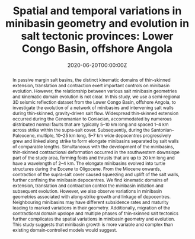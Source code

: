 ---
title: "Spatial and temporal variations in minibasin geometry and evolution in salt tectonic provinces: Lower Congo Basin, offshore Angola"
authors:
- admin
- Rob L. Gawthorpe
- Leo Zijerveld
- Ayodeji P. Oluboyo
date: "2020-06-20T00:00:00Z"
doi: "https://doi.org/10.1111/bre.12486"

# Schedule page publish date (NOT publication's date).
publishDate: "2020-06-20T00:00:00Z"

# Publication type.
# Legend: 0 = Uncategorized; 1 = Conference paper; 2 = Journal article;
# 3 = Preprint / Working Paper; 4 = Report; 5 = Book; 6 = Book section;
# 7 = Thesis; 8 = Patent
publication_types: ["2"]

# Publication name and optional abbreviated publication name.
publication: "Basin Research"
publication_short: ""

abstract: In passive margin salt basins, the distinct kinematic domains of thin‐skinned extension, translation and contraction exert important controls on minibasin evolution. However, the relationship between various salt minibasin geometries and kinematic domain evolution is not clear. In this study, we use a semi‐regional 3D seismic reflection dataset from the Lower Congo Basin, offshore Angola, to investigate the evolution of a network of minibasins and intervening salt walls during thin‐skinned, gravity‐driven salt flow. Widespread thin‐skinned extension occurred during the Cenomanian to Coniacian, accommodated by numerous distributed normal faults that are typically 5–10 km long and spaced 1–4 km across strike within the supra‐salt cover. Subsequently, during the Santonian–Paleocene, multiple, 10–25 km long, 5–7 km wide depocentres progressively grew and linked along strike to form elongate minibasins separated by salt walls of comparable lengths. Simultaneous with the development of the minibasins, thin‐skinned contractional deformation occurred in the southwestern downslope part of the study area, forming folds and thrusts that are up to 20 km long and have a wavelength of 2–4 km. The elongate minibasins evolved into turtle structures during the Eocene to Oligocene. From the Miocene onwards, contraction of the supra‐salt cover caused squeezing and uplift of the salt walls, further confining the minibasin depocentres. We find kinematic domains of extension, translation and contraction control the minibasin initiation and subsequent evolution. However, we also observe variations in minibasin geometries associated with along‐strike growth and linkage of depocentres. Neighbouring minibasins may have different subsidence rates and maturity leading to marked variations in their geometry. Additionally, migration of the contractional domain upslope and multiple phases of thin‐skinned salt tectonics further complicates the spatial variations in minibasin geometry and evolution. This study suggests that minibasin growth is more variable and complex than existing domain‐controlled models would suggest.

# Summary. An optional shortened abstract.
summary: We use high quality 3D seismic to document the evolution of a network of minibasins and their associated salt-related structures. We show that minibasin initiation and subsequent evolution can be controlled by different mechanisms and therefore categorising minibasins into simple domain-related types is problematic.

tags:
- Source Themes
featured: false

# links:
# - name: ""
#   url: ""
url_pdf: https://onlinelibrary.wiley.com/doi/epdf/10.1111/bre.12486
url_code: ''
url_dataset: ''
url_poster: ''
url_project: ''
url_slides: ''
url_source: ''
url_video: ''

# Featured image
# To use, add an image named `featured.jpg/png` to your page's folder. 
image:
  caption: 'Minibasin geometry and stratigraphy under various driving mechanism, maturity and upslope migration of the contractional domain. '
  focal_point: ""
  preview_only: false

# Associated Projects (optional).
#   Associate this publication with one or more of your projects.
#   Simply enter your project's folder or file name without extension.
#   E.g. `internal-project` references `content/project/internal-project/index.md`.
#   Otherwise, set `projects: []`.
projects: [T3]

# Slides (optional).
#   Associate this publication with Markdown slides.
#   Simply enter your slide deck's filename without extension.
#   E.g. `slides: "example"` references `content/slides/example/index.md`.
#   Otherwise, set `slides: ""`.
#slides: example
---